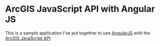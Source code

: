

# ArcGIS JavaScript API with Angular JS
This is a sample application I've put together to use [AngularJS](http://angularjs.org/) with the [ArcGIS JavaScript API](http://help.arcgis.com/en/webapi/javascript/arcgis/).

